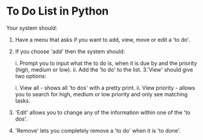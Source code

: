 # To Do List in Python

Your system should:

1. Have a menu that asks if you want to add, view, move or edit a 'to do'.

2. If you choose 'add' then the system should:
   
    i. Prompt you to input what the to do is, when it is due by and the priority (high, medium or low).
    ii. Add the 'to do' to the list.
3.'View' should give two options:

    i. View all - shows all 'to dos' with a pretty print.
    ii. View priority - allows you to search for high, medium or low priority and only see matching tasks.
4. 'Edit' allows you to change any of the information within one of the 'to dos'.
5. 'Remove' lets you completely remove a 'to do' when it is 'to done'.



